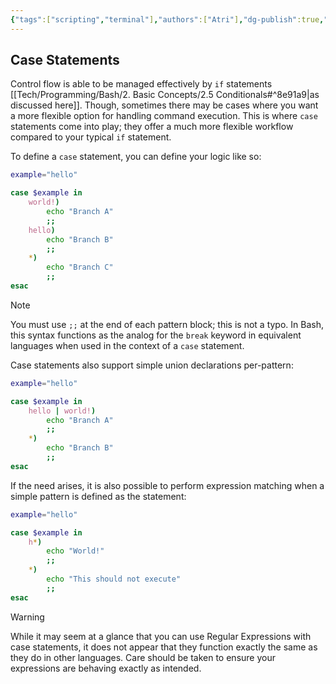 ```yaml
---
{"tags":["scripting","terminal"],"authors":["Atri"],"dg-publish":true,"dg-note-icon":"percent","permalink":"/tech/programming/bash/3-advanced-concepts/3-3-pattern-matching/","dgPassFrontmatter":true,"noteIcon":"percent","created":"2024-03-07T03:01:55.838-05:00","updated":"2024-03-11T16:55:59.226-04:00"}
---
```


## Case Statements

Control flow is able to be managed effectively by `if` statements [[Tech/Programming/Bash/2. Basic Concepts/2.5 Conditionals#^8e91a9\|as discussed here]]. Though, sometimes there may be cases where you want a more flexible option for handling command execution. This is where `case` statements come into play; they offer a much more flexible workflow compared to your typical `if` statement.

To define a `case` statement, you can define your logic like so:

```bash
example="hello"

case $example in
	world!)
		echo "Branch A"
		;;
	hello)
		echo "Branch B"
		;;
	*)
		echo "Branch C"
		;;
esac
```

> [!note] 
> You must use `;;` at the end of each pattern block; this is not a typo. In Bash, this syntax functions as the analog for the `break` keyword in equivalent languages when used in the context of a `case` statement.

Case statements also support simple union declarations per-pattern:

```bash
example="hello"

case $example in
	hello | world!)
		echo "Branch A"
		;;
	*)
		echo "Branch B"
		;;
esac
```

If the need arises, it is also possible to perform expression matching when a simple pattern is defined as the statement:

```bash
example="hello"

case $example in
	h*)
		echo "World!"
		;;
	*)
		echo "This should not execute"
		;;
esac
```

>[!warning] 
>While it may seem at a glance that you can use Regular Expressions with case statements, it does not appear that they function exactly the same as they do in other languages. Care should be taken to ensure your expressions are behaving exactly as intended.